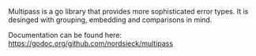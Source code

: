 Multipass is a go library that provides more sophisticated error types.
It is desinged with grouping, embedding and comparisons in mind.

Documentation can be found here: https://godoc.org/github.com/nordsieck/multipass